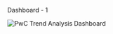Dashboard - 1

![PwC Trend Analysis Dashboard](https://github.com/SanjaysAnalysis/PwC_Power_BI/assets/150272382/d9bf7742-58a3-4c33-8ad3-e3210b886f0d)
